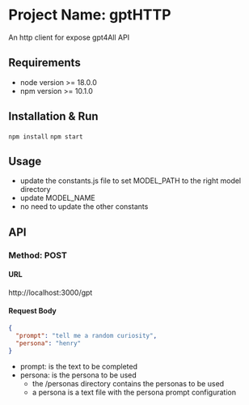 # Project Name: gptHTTP

An http client for expose gpt4All API

## Requirements

- node version >= 18.0.0
- npm version >= 10.1.0

## Installation & Run

`npm install`
`npm start`

## Usage

- update the constants.js file to set MODEL_PATH to the right model directory
- update MODEL_NAME
- no need to update the other constants

## API

### Method: POST

#### URL

http://localhost:3000/gpt

#### Request Body

```json
{
  "prompt": "tell me a random curiosity",
  "persona": "henry"
}
```

- prompt: is the text to be completed
- persona: is the persona to be used
    - the /personas directory contains the personas to be used
    - a persona is a text file with the persona prompt configuration

